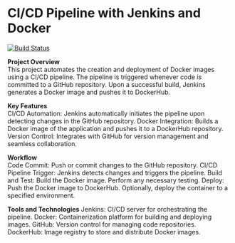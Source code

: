 # CI/CD Pipeline with Jenkins and Docker

[![Build Status](http://98.84.103.138:8080/buildStatus/icon?job=connectJenkinsToGithub)](http://98.84.103.138:8080/job/connectJenkinsToGithub/)

**Project Overview**  
This project automates the creation and deployment of Docker images using a CI/CD pipeline. The pipeline is triggered whenever code is committed to a GitHub repository. Upon a successful build, Jenkins generates a Docker image and pushes it to DockerHub.

**Key Features**  
CI/CD Automation:  Jenkins automatically initiates the pipeline upon detecting changes in the GitHub repository.
Docker Integration: Builds a Docker image of the application and pushes it to a DockerHub repository.
Version Control:  Integrates with GitHub for version management and seamless collaboration.

**Workflow**  
Code Commit: Push or commit changes to the GitHub repository.
CI/CD Pipeline Trigger: Jenkins detects changes and triggers the pipeline.
Build and Test:
Build the Docker image.
Perform any necessary testing.
Deploy:
Push the Docker image to DockerHub.
Optionally, deploy the container to a specified environment.

**Tools and Technologies**
Jenkins: CI/CD server for orchestrating the pipeline.
Docker: Containerization platform for building and deploying images.
GitHub: Version control for managing code repositories.
DockerHub: Image registry to store and distribute Docker images.
